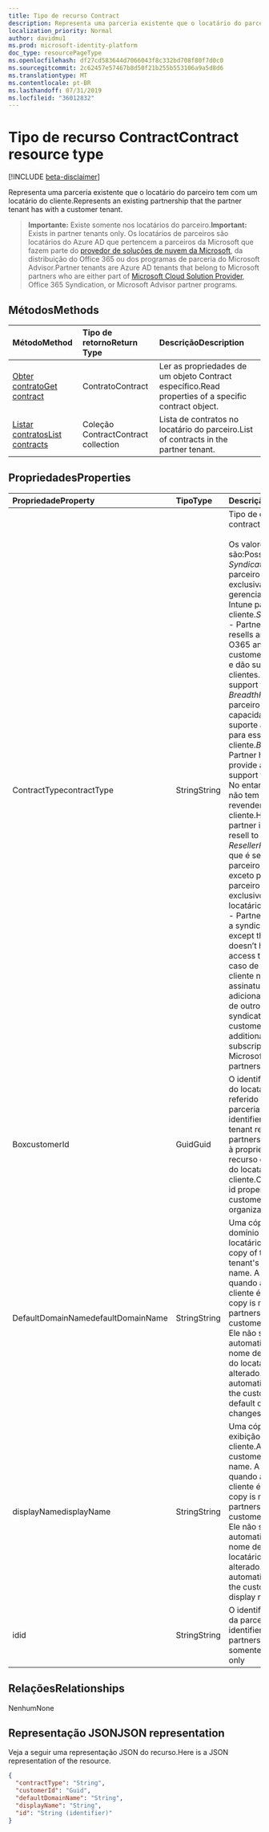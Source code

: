 ```yaml
---
title: Tipo de recurso Contract
description: Representa uma parceria existente que o locatário do parceiro tem com um locatário do cliente.
localization_priority: Normal
author: davidmu1
ms.prod: microsoft-identity-platform
doc_type: resourcePageType
ms.openlocfilehash: df27cd583644d7066043f8c332bd708f80f7d0c0
ms.sourcegitcommit: 2c62457e57467b8d50f21b255b553106a9a5d8d6
ms.translationtype: MT
ms.contentlocale: pt-BR
ms.lasthandoff: 07/31/2019
ms.locfileid: "36012832"
---
```

# <a name="contract-resource-type"></a><span data-ttu-id="dd92e-103">Tipo de recurso Contract</span><span class="sxs-lookup"><span data-stu-id="dd92e-103">Contract resource type</span></span>

[!INCLUDE [beta-disclaimer](../../includes/beta-disclaimer.md)]

<span data-ttu-id="dd92e-104">Representa uma parceria existente que o locatário do parceiro tem com um locatário do cliente.</span><span class="sxs-lookup"><span data-stu-id="dd92e-104">Represents an existing partnership that the partner tenant has with a customer tenant.</span></span>

> <span data-ttu-id="dd92e-105">**Importante:** Existe somente nos locatários do parceiro.</span><span class="sxs-lookup"><span data-stu-id="dd92e-105">**Important:** Exists in partner tenants only.</span></span> <span data-ttu-id="dd92e-106">Os locatários de parceiros são locatários do Azure AD que pertencem a parceiros da Microsoft que fazem parte do [provedor de soluções de nuvem da Microsoft](https://partnercenter.microsoft.com/en-us/partner/programs), da distribuição do Office 365 ou dos programas de parceria do Microsoft Advisor.</span><span class="sxs-lookup"><span data-stu-id="dd92e-106">Partner tenants are Azure AD tenants that belong to Microsoft partners who are either part of [Microsoft Cloud Solution Provider](https://partnercenter.microsoft.com/en-us/partner/programs), Office 365 Syndication, or Microsoft Advisor partner programs.</span></span>

## <a name="methods"></a><span data-ttu-id="dd92e-107">Métodos</span><span class="sxs-lookup"><span data-stu-id="dd92e-107">Methods</span></span>

| <span data-ttu-id="dd92e-108">Método</span><span class="sxs-lookup"><span data-stu-id="dd92e-108">Method</span></span>   | <span data-ttu-id="dd92e-109">Tipo de retorno</span><span class="sxs-lookup"><span data-stu-id="dd92e-109">Return Type</span></span> | <span data-ttu-id="dd92e-110">Descrição</span><span class="sxs-lookup"><span data-stu-id="dd92e-110">Description</span></span> |
|:---------------|:--------|:----------|
|[<span data-ttu-id="dd92e-111">Obter contrato</span><span class="sxs-lookup"><span data-stu-id="dd92e-111">Get contract</span></span>](../api/contract-get.md) | <span data-ttu-id="dd92e-112">Contrato</span><span class="sxs-lookup"><span data-stu-id="dd92e-112">Contract</span></span> |<span data-ttu-id="dd92e-113">Ler as propriedades de um objeto Contract específico.</span><span class="sxs-lookup"><span data-stu-id="dd92e-113">Read properties of a specific contract object.</span></span> |
|[<span data-ttu-id="dd92e-114">Listar contratos</span><span class="sxs-lookup"><span data-stu-id="dd92e-114">List contracts</span></span>](../api/contract-list.md) | <span data-ttu-id="dd92e-115">Coleção Contract</span><span class="sxs-lookup"><span data-stu-id="dd92e-115">Contract collection</span></span> | <span data-ttu-id="dd92e-116">Lista de contratos no locatário do parceiro.</span><span class="sxs-lookup"><span data-stu-id="dd92e-116">List of contracts in the partner tenant.</span></span> |

## <a name="properties"></a><span data-ttu-id="dd92e-117">Propriedades</span><span class="sxs-lookup"><span data-stu-id="dd92e-117">Properties</span></span>
| <span data-ttu-id="dd92e-118">Propriedade</span><span class="sxs-lookup"><span data-stu-id="dd92e-118">Property</span></span>   | <span data-ttu-id="dd92e-119">Tipo</span><span class="sxs-lookup"><span data-stu-id="dd92e-119">Type</span></span> | <span data-ttu-id="dd92e-120">Descrição</span><span class="sxs-lookup"><span data-stu-id="dd92e-120">Description</span></span> |
|:---------------|:--------|:----------|
|<span data-ttu-id="dd92e-121">ContractType</span><span class="sxs-lookup"><span data-stu-id="dd92e-121">contractType</span></span>|<span data-ttu-id="dd92e-122">String</span><span class="sxs-lookup"><span data-stu-id="dd92e-122">String</span></span>|<span data-ttu-id="dd92e-123">Tipo de contrato.</span><span class="sxs-lookup"><span data-stu-id="dd92e-123">Type of contract.</span></span><br><br><span data-ttu-id="dd92e-124">Os valores possíveis são:</span><span class="sxs-lookup"><span data-stu-id="dd92e-124">Possible values are:</span></span><br> <span data-ttu-id="dd92e-125">*SyndicationPartner* -parceiro que revende exclusivamente e gerencia o O365 e o Intune para este cliente.</span><span class="sxs-lookup"><span data-stu-id="dd92e-125">*SyndicationPartner* - Partner that exclusively resells and manages O365 and Intune for this customer.</span></span> <span data-ttu-id="dd92e-126">Eles revendem e dão suporte a seus clientes.</span><span class="sxs-lookup"><span data-stu-id="dd92e-126">They resell and support their customers.</span></span><br> <span data-ttu-id="dd92e-127">*BreadthPartner* -o parceiro tem a capacidade de fornecer suporte administrativo para esse cliente.</span><span class="sxs-lookup"><span data-stu-id="dd92e-127">*BreadthPartner* - Partner has the ability to provide administrative support for this customer.</span></span> <span data-ttu-id="dd92e-128">No entanto, o parceiro não tem permissão para revender para o cliente.</span><span class="sxs-lookup"><span data-stu-id="dd92e-128">However, the partner is not allowed to resell to the customer.</span></span><br><span data-ttu-id="dd92e-129">*ResellerPartner* -Partner que é semelhante a um parceiro de distribuição, exceto pelo fato de que o parceiro não tem acesso exclusivo a um locatário.</span><span class="sxs-lookup"><span data-stu-id="dd92e-129">*ResellerPartner* - Partner that is similar to a syndication partner, except that the partner doesn’t have exclusive access to a tenant.</span></span> <span data-ttu-id="dd92e-130">No caso de distribuição, o cliente não pode comprar assinaturas diretas adicionais da Microsoft ou de outros parceiros.</span><span class="sxs-lookup"><span data-stu-id="dd92e-130">In the syndication case, the customer cannot buy additional direct subscriptions from Microsoft or from other partners.</span></span>|
|<span data-ttu-id="dd92e-131">Box</span><span class="sxs-lookup"><span data-stu-id="dd92e-131">customerId</span></span>|<span data-ttu-id="dd92e-132">Guid</span><span class="sxs-lookup"><span data-stu-id="dd92e-132">Guid</span></span>|<span data-ttu-id="dd92e-133">O identificador exclusivo do locatário do cliente referido por esta parceria.</span><span class="sxs-lookup"><span data-stu-id="dd92e-133">The unique identifier for the customer tenant referenced by this partnership.</span></span> <span data-ttu-id="dd92e-134">Corresponde à propriedade ID do recurso de organização do locatário do cliente.</span><span class="sxs-lookup"><span data-stu-id="dd92e-134">Corresponds to the id property of the customer tenant's organization resource.</span></span> |
|<span data-ttu-id="dd92e-135">DefaultDomainName</span><span class="sxs-lookup"><span data-stu-id="dd92e-135">defaultDomainName</span></span>|<span data-ttu-id="dd92e-136">String</span><span class="sxs-lookup"><span data-stu-id="dd92e-136">String</span></span>|<span data-ttu-id="dd92e-137">Uma cópia do nome de domínio padrão do locatário do cliente.</span><span class="sxs-lookup"><span data-stu-id="dd92e-137">A copy of the customer tenant's default domain name.</span></span> <span data-ttu-id="dd92e-138">A cópia é feita quando a parceria com o cliente é estabelecida.</span><span class="sxs-lookup"><span data-stu-id="dd92e-138">The copy is made when the partnership with the customer is established.</span></span> <span data-ttu-id="dd92e-139">Ele não será atualizado automaticamente se o nome de domínio padrão do locatário do cliente for alterado.</span><span class="sxs-lookup"><span data-stu-id="dd92e-139">It is not automatically updated if the customer tenant's default domain name changes.</span></span>|
|<span data-ttu-id="dd92e-140">displayName</span><span class="sxs-lookup"><span data-stu-id="dd92e-140">displayName</span></span>|<span data-ttu-id="dd92e-141">String</span><span class="sxs-lookup"><span data-stu-id="dd92e-141">String</span></span>|<span data-ttu-id="dd92e-142">Uma cópia do nome de exibição do locatário do cliente.</span><span class="sxs-lookup"><span data-stu-id="dd92e-142">A copy of the customer tenant's display name.</span></span> <span data-ttu-id="dd92e-143">A cópia é feita quando a parceria com o cliente é estabelecida.</span><span class="sxs-lookup"><span data-stu-id="dd92e-143">The copy is made when the partnership with the customer is established.</span></span> <span data-ttu-id="dd92e-144">Ele não será atualizado automaticamente se o nome de exibição do locatário do cliente for alterado.</span><span class="sxs-lookup"><span data-stu-id="dd92e-144">It is not automatically updated if the customer tenant's display name changes.</span></span>|
|<span data-ttu-id="dd92e-145">id</span><span class="sxs-lookup"><span data-stu-id="dd92e-145">id</span></span>|<span data-ttu-id="dd92e-146">String</span><span class="sxs-lookup"><span data-stu-id="dd92e-146">String</span></span>| <span data-ttu-id="dd92e-147">O identificador exclusivo da parceria.</span><span class="sxs-lookup"><span data-stu-id="dd92e-147">The unique identifier for the partnership.</span></span> <span data-ttu-id="dd92e-148">Chave, somente leitura</span><span class="sxs-lookup"><span data-stu-id="dd92e-148">Key, read-only</span></span> |

## <a name="relationships"></a><span data-ttu-id="dd92e-149">Relações</span><span class="sxs-lookup"><span data-stu-id="dd92e-149">Relationships</span></span>
<span data-ttu-id="dd92e-150">Nenhum</span><span class="sxs-lookup"><span data-stu-id="dd92e-150">None</span></span>


## <a name="json-representation"></a><span data-ttu-id="dd92e-151">Representação JSON</span><span class="sxs-lookup"><span data-stu-id="dd92e-151">JSON representation</span></span>
<span data-ttu-id="dd92e-152">Veja a seguir uma representação JSON do recurso.</span><span class="sxs-lookup"><span data-stu-id="dd92e-152">Here is a JSON representation of the resource.</span></span>

<!-- {
  "blockType": "resource",
  "optionalProperties": [

  ],
  "@odata.type": "microsoft.graph.Contract"
}-->

```json
{
  "contractType": "String",
  "customerId": "Guid",
  "defaultDomainName": "String",
  "displayName": "String",
  "id": "String (identifier)"
}

```

<!-- uuid: 8fcb5dbc-d5aa-4681-8e31-b001d5168d79
2015-10-25 14:57:30 UTC -->
<!--
{
  "type": "#page.annotation",
  "description": "Contract resource",
  "keywords": "",
  "section": "documentation",
  "tocPath": "",
  "suppressions": []
}
-->
